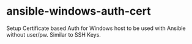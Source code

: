 # ansible-windows-auth-cert
Setup Certificate based Auth for Windows host to be used with Ansible without user/pw. Similar to SSH Keys.
